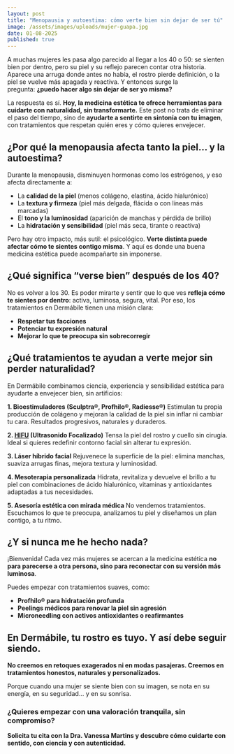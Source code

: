```yaml
---
layout: post
title: "Menopausia y autoestima: cómo verte bien sin dejar de ser tú"
image: /assets/images/uploads/mujer-guapa.jpg
date: 01-08-2025
published: true
---
```

A muchas mujeres les pasa algo parecido al llegar a los 40 o 50: se sienten bien por dentro, pero su piel y su reflejo parecen contar otra historia. Aparece una arruga donde antes no había, el rostro pierde definición, o la piel se vuelve más apagada y reactiva. Y entonces surge la pregunta: **¿puedo hacer algo sin dejar de ser yo misma?**

La respuesta es sí. **Hoy, la medicina estética te ofrece herramientas para cuidarte con naturalidad, sin transformarte.** Este post no trata de eliminar el paso del tiempo, sino de **ayudarte a sentirte en sintonía con tu imagen**, con tratamientos que respetan quién eres y cómo quieres envejecer.

## ¿Por qué la menopausia afecta tanto la piel… y la autoestima?

Durante la menopausia, disminuyen hormonas como los estrógenos, y eso afecta directamente a:

* La **calidad de la piel** (menos colágeno, elastina, ácido hialurónico)
* La **textura y firmeza** (piel más delgada, flácida o con líneas más marcadas)
* El **tono y la luminosidad** (aparición de manchas y pérdida de brillo)
* La **hidratación y sensibilidad** (piel más seca, tirante o reactiva)

Pero hay otro impacto, más sutil: el psicológico. **Verte distinta puede afectar cómo te sientes contigo misma**. Y aquí es donde una buena medicina estética puede acompañarte sin imponerse.

## ¿Qué significa “verse bien” después de los 40?

No es volver a los 30. Es poder mirarte y sentir que lo que ves **refleja cómo te sientes por dentro**: activa, luminosa, segura, vital. Por eso, los tratamientos en Dermábile tienen una misión clara:

* **Respetar tus facciones**
* **Potenciar tu expresión natural**
* **Mejorar lo que te preocupa sin sobrecorregir**

## ¿Qué tratamientos te ayudan a verte mejor sin perder naturalidad?

En Dermábile combinamos ciencia, experiencia y sensibilidad estética para ayudarte a envejecer bien, sin artificios:

**1. Bioestimuladores (Sculptra®, Profhilo®, Radiesse®)**
Estimulan tu propia producción de colágeno y mejoran la calidad de la piel sin inflar ni cambiar tu cara. Resultados progresivos, naturales y duraderos.

**2. [HIFU](https://www.dermabile.es/tratamientos/lifting-facial/) (Ultrasonido Focalizado)**
Tensa la piel del rostro y cuello sin cirugía. Ideal si quieres redefinir contorno facial sin alterar tu expresión.

**3. Láser híbrido facial**
Rejuvenece la superficie de la piel: elimina manchas, suaviza arrugas finas, mejora textura y luminosidad.

**4. Mesoterapia personalizada**
Hidrata, revitaliza y devuelve el brillo a tu piel con combinaciones de ácido hialurónico, vitaminas y antioxidantes adaptadas a tus necesidades.

**5. Asesoría estética con mirada médica**
No vendemos tratamientos. Escuchamos lo que te preocupa, analizamos tu piel y diseñamos un plan contigo, a tu ritmo.

## ¿Y si nunca me he hecho nada?

¡Bienvenida! Cada vez más mujeres se acercan a la medicina estética **no para parecerse a otra persona, sino para reconectar con su versión más luminosa**.

Puedes empezar con tratamientos suaves, como:

* **Profhilo® para hidratación profunda**
* **Peelings médicos para renovar la piel sin agresión**
* **Microneedling con activos antioxidantes o reafirmantes**

## En Dermábile, tu rostro es tuyo. Y así debe seguir siendo.

**No creemos en retoques exagerados ni en modas pasajeras. Creemos en tratamientos honestos, naturales y personalizados.**

Porque cuando una mujer se siente bien con su imagen, se nota en su energía, en su seguridad… y en su sonrisa.

### ¿Quieres empezar con una valoración tranquila, sin compromiso?

**Solicita tu cita con la Dra. Vanessa Martins y descubre cómo cuidarte con sentido, con ciencia y con autenticidad.**
